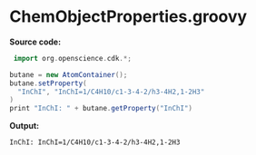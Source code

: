 # ChemObjectProperties.groovy
**Source code:**
```groovy
 import org.openscience.cdk.*;

butane = new AtomContainer();
butane.setProperty(
  "InChI", "InChI=1/C4H10/c1-3-4-2/h3-4H2,1-2H3"
)
print "InChI: " + butane.getProperty("InChI")
```
**Output:**
```plain
InChI: InChI=1/C4H10/c1-3-4-2/h3-4H2,1-2H3
```

